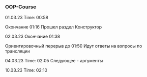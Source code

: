 ### OOP-Course

01.03.23
Time: 00:58

Окончание 01:16
Прошел раздел Конструктор

02.03.23
Окончание 01:38

Ориентировочный перерыв до 01:50
Идут ответы на вопросы по трансляции

04.03.23
Time: 02:05
Следующее - аргументы

10.03.23
Time: 02:10
